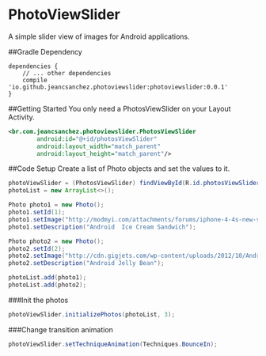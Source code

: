 # PhotoViewSlider
A simple slider view of images for Android applications.




##Gradle Dependency
```Gradle
dependencies {
    // ... other dependencies
    compile 'io.github.jeancsanchez.photoviewslider:photoviewslider:0.0.1'
}
```


##Getting Started
You only need  a PhotosViewSlider on your Layout Activity.
```xml
<br.com.jeancsanchez.photoviewslider.PhotosViewSlider
        android:id="@+id/photosViewSlider"
        android:layout_width="match_parent"
        android:layout_height="match_parent"/>
```

##Code Setup
Create a list of Photo objects and set the values to it.
```Java
photoViewSlider = (PhotosViewSlider) findViewById(R.id.photosViewSlider);
photoList = new ArrayList<>();

Photo photo1 = new Photo();
photo1.setId(1);
photo1.setImage("http://modmyi.com/attachments/forums/iphone-4-4s-new-skins-themes-launches/555329d1322802429-ice-cream-sandwich-android-4-0-a-android_ice_cream_sandwich_electronic_bytes.png");
photo1.setDescription("Android  Ice Cream Sandwich");

Photo photo2 = new Photo();
photo2.setId(2);
photo2.setImage("http://cdn.gigjets.com/wp-content/uploads/2012/10/Android-Jelly-Bean-Logo-Sort-Of.jpg");
photo2.setDescription("Android Jelly Bean");

photoList.add(photo1);
photoList.add(photo2);
```

###Init the photos
```java
photoViewSlider.initializePhotos(photoList, 3);
```

###Change transition animation
```java
photoViewSlider.setTechniqueAnimation(Techniques.BounceIn);
```
